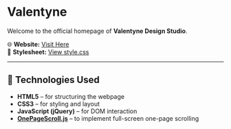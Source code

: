 # Valentyne

Welcome to the official homepage of **Valentyne Design Studio**.

🌐 **Website:** [Visit Here](https://fengchunfan.github.io/Valentyne)  
🎨 **Stylesheet:** [View style.css](https://fengchunfan.github.io/Valentyne/style.css)

---

## 🚀 Technologies Used

- **HTML5** – for structuring the webpage
- **CSS3** – for styling and layout
- **JavaScript (jQuery)** – for DOM interaction
- **[OnePageScroll.js](https://github.com/peachananr/onepage-scroll)** – to implement full-screen one-page scrolling